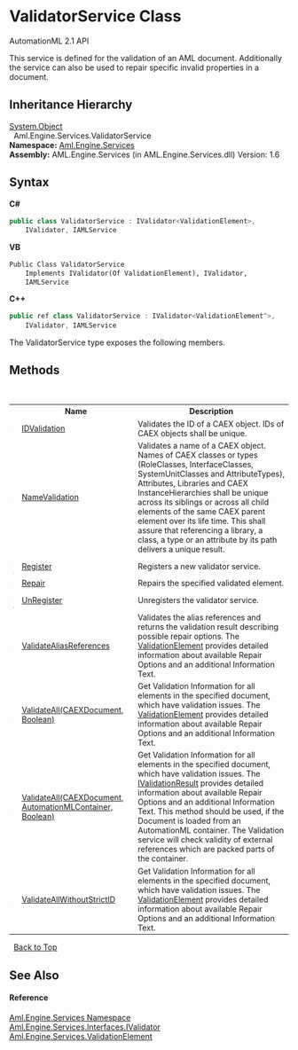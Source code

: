# ValidatorService Class
AutomationML 2.1 API 

This service is defined for the validation of an AML document. Additionally the service can also be used to repair specific invalid properties in a document.


## Inheritance Hierarchy
<a href="https://docs.microsoft.com/dotnet/api/system.object" target="_parent" rel="noopener noreferrer">System.Object</a><br />&nbsp;&nbsp;Aml.Engine.Services.ValidatorService<br />
**Namespace:**&nbsp;<a href="N_Aml_Engine_Services">Aml.Engine.Services</a><br />**Assembly:**&nbsp;AML.Engine.Services (in AML.Engine.Services.dll) Version: 1.6

## Syntax

**C#**<br />
``` C#
public class ValidatorService : IValidator<ValidationElement>, 
	IValidator, IAMLService
```

**VB**<br />
``` VB
Public Class ValidatorService
	Implements IValidator(Of ValidationElement), IValidator, 
	IAMLService
```

**C++**<br />
``` C++
public ref class ValidatorService : IValidator<ValidationElement^>, 
	IValidator, IAMLService
```

The ValidatorService type exposes the following members.


## Methods
&nbsp;<table><tr><th></th><th>Name</th><th>Description</th></tr><tr><td>![Public method](media/pubmethod.gif "Public method")</td><td><a href="M_Aml_Engine_Services_ValidatorService_IDValidation">IDValidation</a></td><td>
Validates the ID of a CAEX object. IDs of CAEX objects shall be unique.</td></tr><tr><td>![Public method](media/pubmethod.gif "Public method")</td><td><a href="M_Aml_Engine_Services_ValidatorService_NameValidation">NameValidation</a></td><td>
Validates a name of a CAEX object. Names of CAEX classes or types (RoleClasses, InterfaceClasses, SystemUnitClasses and AttributeTypes), Attributes, Libraries and CAEX InstanceHierarchies shall be unique across its siblings or across all child elements of the same CAEX parent element over its life time. This shall assure that referencing a library, a class, a type or an attribute by its path delivers a unique result.</td></tr><tr><td>![Public method](media/pubmethod.gif "Public method")![Static member](media/static.gif "Static member")</td><td><a href="M_Aml_Engine_Services_ValidatorService_Register">Register</a></td><td>
Registers a new validator service.</td></tr><tr><td>![Public method](media/pubmethod.gif "Public method")</td><td><a href="M_Aml_Engine_Services_ValidatorService_Repair">Repair</a></td><td>
Repairs the specified validated element.</td></tr><tr><td>![Public method](media/pubmethod.gif "Public method")![Static member](media/static.gif "Static member")</td><td><a href="M_Aml_Engine_Services_ValidatorService_UnRegister">UnRegister</a></td><td>
Unregisters the validator service.</td></tr><tr><td>![Public method](media/pubmethod.gif "Public method")</td><td><a href="M_Aml_Engine_Services_ValidatorService_ValidateAliasReferences">ValidateAliasReferences</a></td><td>
Validates the alias references and returns the validation result describing possible repair options. The <a href="T_Aml_Engine_Services_ValidationElement">ValidationElement</a> provides detailed information about available Repair Options and an additional Information Text.</td></tr><tr><td>![Public method](media/pubmethod.gif "Public method")</td><td><a href="M_Aml_Engine_Services_ValidatorService_ValidateAll_1">ValidateAll(CAEXDocument, Boolean)</a></td><td>
Get Validation Information for all elements in the specified document, which have validation issues. The <a href="T_Aml_Engine_Services_ValidationElement">ValidationElement</a> provides detailed information about available Repair Options and an additional Information Text.</td></tr><tr><td>![Public method](media/pubmethod.gif "Public method")</td><td><a href="M_Aml_Engine_Services_ValidatorService_ValidateAll">ValidateAll(CAEXDocument, AutomationMLContainer, Boolean)</a></td><td>
Get Validation Information for all elements in the specified document, which have validation issues. The <a href="T_Aml_Engine_Services_Interfaces_IValidationResult">IValidationResult</a> provides detailed information about available Repair Options and an additional Information Text. This method should be used, if the Document is loaded from an AutomationML container. The Validation service will check validity of external references which are packed parts of the container.</td></tr><tr><td>![Public method](media/pubmethod.gif "Public method")</td><td><a href="M_Aml_Engine_Services_ValidatorService_ValidateAllWithoutStrictID">ValidateAllWithoutStrictID</a></td><td>
Get Validation Information for all elements in the specified document, which have validation issues. The <a href="T_Aml_Engine_Services_ValidationElement">ValidationElement</a> provides detailed information about available Repair Options and an additional Information Text.</td></tr></table>&nbsp;
<a href="#validatorservice-class">Back to Top</a>

## See Also


#### Reference
<a href="N_Aml_Engine_Services">Aml.Engine.Services Namespace</a><br /><a href="T_Aml_Engine_Services_Interfaces_IValidator">Aml.Engine.Services.Interfaces.IValidator</a><br /><a href="T_Aml_Engine_Services_ValidationElement">Aml.Engine.Services.ValidationElement</a><br />